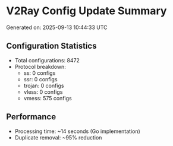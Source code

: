 # V2Ray Config Update Summary
Generated on: 2025-09-13 10:44:33 UTC

## Configuration Statistics
- Total configurations: 8472
- Protocol breakdown:
  - ss: 0 configs
  - ssr: 0 configs
  - trojan: 0 configs
  - vless: 0 configs
  - vmess: 575 configs

## Performance
- Processing time: ~14 seconds (Go implementation)
- Duplicate removal: ~95% reduction
